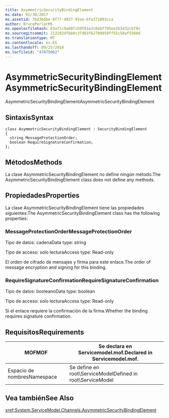 ```yaml
---
title: AsymmetricSecurityBindingElement
ms.date: 03/30/2017
ms.assetid: 7bd3b6be-8f77-4927-93ae-6fa371893cca
author: BrucePerlerMS
ms.openlocfilehash: 63af1c9a607cb9f81e2c0abf795ee2b3432cbf9c
ms.sourcegitcommit: 213292dfbb0c37d83f62709959ff55c50af5560d
ms.translationtype: MT
ms.contentlocale: es-ES
ms.lasthandoff: 09/25/2018
ms.locfileid: "47075062"
---
```

# <a name="asymmetricsecuritybindingelement"></a><span data-ttu-id="ac2b0-102">AsymmetricSecurityBindingElement</span><span class="sxs-lookup"><span data-stu-id="ac2b0-102">AsymmetricSecurityBindingElement</span></span>
<span data-ttu-id="ac2b0-103">AsymmetricSecurityBindingElement</span><span class="sxs-lookup"><span data-stu-id="ac2b0-103">AsymmetricSecurityBindingElement</span></span>  
  
## <a name="syntax"></a><span data-ttu-id="ac2b0-104">Sintaxis</span><span class="sxs-lookup"><span data-stu-id="ac2b0-104">Syntax</span></span>  
  
```  
class AsymmetricSecurityBindingElement : SecurityBindingElement  
{  
  string MessageProtectionOrder;  
  boolean RequireSignatureConfirmation;  
};  
```  
  
## <a name="methods"></a><span data-ttu-id="ac2b0-105">Métodos</span><span class="sxs-lookup"><span data-stu-id="ac2b0-105">Methods</span></span>  
 <span data-ttu-id="ac2b0-106">La clase AsymmetricSecurityBindingElement no define ningún método.</span><span class="sxs-lookup"><span data-stu-id="ac2b0-106">The AsymmetricSecurityBindingElement class does not define any methods.</span></span>  
  
## <a name="properties"></a><span data-ttu-id="ac2b0-107">Propiedades</span><span class="sxs-lookup"><span data-stu-id="ac2b0-107">Properties</span></span>  
 <span data-ttu-id="ac2b0-108">La clase AsymmetricSecurityBindingElement tiene las propiedades siguientes:</span><span class="sxs-lookup"><span data-stu-id="ac2b0-108">The AsymmetricSecurityBindingElement class has the following properties:</span></span>  
  
### <a name="messageprotectionorder"></a><span data-ttu-id="ac2b0-109">MessageProtectionOrder</span><span class="sxs-lookup"><span data-stu-id="ac2b0-109">MessageProtectionOrder</span></span>  
 <span data-ttu-id="ac2b0-110">Tipo de datos: cadena</span><span class="sxs-lookup"><span data-stu-id="ac2b0-110">Data type: string</span></span>  
  
 <span data-ttu-id="ac2b0-111">Tipo de acceso: solo lectura</span><span class="sxs-lookup"><span data-stu-id="ac2b0-111">Access type: Read-only</span></span>  
  
 <span data-ttu-id="ac2b0-112">El orden de cifrado de mensajes y firma para este enlace.</span><span class="sxs-lookup"><span data-stu-id="ac2b0-112">The order of message encryption and signing for this binding.</span></span>  
  
### <a name="requiresignatureconfirmation"></a><span data-ttu-id="ac2b0-113">RequireSignatureConfirmation</span><span class="sxs-lookup"><span data-stu-id="ac2b0-113">RequireSignatureConfirmation</span></span>  
 <span data-ttu-id="ac2b0-114">Tipo de datos: booleano</span><span class="sxs-lookup"><span data-stu-id="ac2b0-114">Data type: boolean</span></span>  
  
 <span data-ttu-id="ac2b0-115">Tipo de acceso: solo lectura</span><span class="sxs-lookup"><span data-stu-id="ac2b0-115">Access type: Read-only</span></span>  
  
 <span data-ttu-id="ac2b0-116">Si el enlace requiere la confirmación de la firma.</span><span class="sxs-lookup"><span data-stu-id="ac2b0-116">Whether the binding requires signature confirmation.</span></span>  
  
## <a name="requirements"></a><span data-ttu-id="ac2b0-117">Requisitos</span><span class="sxs-lookup"><span data-stu-id="ac2b0-117">Requirements</span></span>  
  
|<span data-ttu-id="ac2b0-118">MOF</span><span class="sxs-lookup"><span data-stu-id="ac2b0-118">MOF</span></span>|<span data-ttu-id="ac2b0-119">Se declara en Servicemodel.mof.</span><span class="sxs-lookup"><span data-stu-id="ac2b0-119">Declared in Servicemodel.mof.</span></span>|  
|---------|-----------------------------------|  
|<span data-ttu-id="ac2b0-120">Espacio de nombres</span><span class="sxs-lookup"><span data-stu-id="ac2b0-120">Namespace</span></span>|<span data-ttu-id="ac2b0-121">Se define en root\ServiceModel</span><span class="sxs-lookup"><span data-stu-id="ac2b0-121">Defined in root\ServiceModel</span></span>|  
  
## <a name="see-also"></a><span data-ttu-id="ac2b0-122">Vea también</span><span class="sxs-lookup"><span data-stu-id="ac2b0-122">See Also</span></span>  
 <xref:System.ServiceModel.Channels.AsymmetricSecurityBindingElement>
